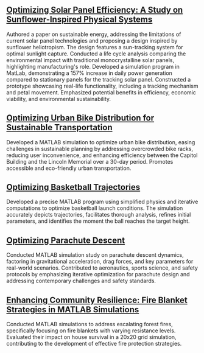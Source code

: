## [Optimizing Solar Panel Efficiency: A Study on Sunflower-Inspired Physical Systems](https://github.com/vhunany/engineering-simulations/blob/aae616351f820b4e2074ae896684a6cae9e5766c/sunny_sunflower_tracking_script.mlx)
Authored a paper on sustainable energy, addressing the limitations of current solar panel technologies and proposing a design inspired by sunflower heliotropism. The design features a sun-tracking system for optimal sunlight capture. Conducted a life cycle analysis comparing the environmental impact with traditional monocrystalline solar panels, highlighting manufacturing's role. Developed a simulation program in MatLab, demonstrating a 157% increase in daily power generation compared to stationary panels for the tracking solar panel. Constructed a prototype showcasing real-life functionality, including a tracking mechanism and petal movement. Emphasized potential benefits in efficiency, economic viability, and environmental sustainability. 

## [Optimizing Urban Bike Distribution for Sustainable Transportation]()
Developed a MATLAB simulation to optimize urban bike distribution, easing challenges in sustainable planning by addressing overcrowded bike racks, reducing user inconvenience, and enhancing efficiency between the Capitol Building and the Lincoln Memorial over a 30-day period. Promotes accessible and eco-friendly urban transportation.

## [Optimizing Basketball Trajectories](https://github.com/vhunany/engineering-simulations/blob/f904e5b68acd01a77fc9395d4601071d6f837370/Hunanyan_Viktorya_S2.mlx)
Developed a precise MATLAB program using simplified physics and iterative computations to optimize basketball launch conditions. The simulation accurately depicts trajectories, facilitates thorough analysis, refines initial parameters, and identifies the moment the ball reaches the target height.

## [Optimizing Parachute Descent](https://github.com/vhunany/engineering-simulations/blob/f904e5b68acd01a77fc9395d4601071d6f837370/Hunanyan_Viktorya_S3-3.mlx)
Conducted MATLAB simulation study on parachute descent dynamics, factoring in gravitational acceleration, drag forces, and key parameters for real-world scenarios. Contributed to aeronautics, sports science, and safety protocols by emphasizing iterative optimization for parachute design and addressing contemporary challenges and safety standards.

## [Enhancing Community Resilience: Fire Blanket Strategies in MATLAB Simulations](https://github.com/vhunany/engineering-simulations/blob/f904e5b68acd01a77fc9395d4601071d6f837370/Hunanyan_Viktorya_S4_forestSimulation.mlx)
Conducted MATLAB simulations to address escalating forest fires, specifically focusing on fire blankets with varying resistance levels. Evaluated their impact on house survival in a 20x20 grid simulation, contributing to the development of effective fire protection strategies.
